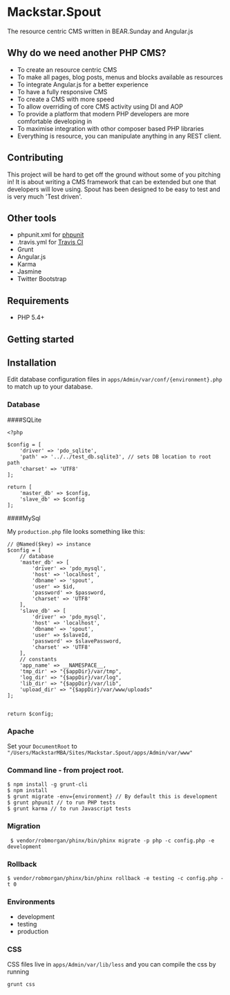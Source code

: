 Mackstar.Spout
=======
The resource centric CMS written in BEAR.Sunday and Angular.js

Why do we need another PHP CMS?
---------------------------------------------

* To create an resource centric CMS
* To make all pages, blog posts, menus and blocks available as resources
* To integrate Angular.js for a better experience
* To have a fully responsive CMS
* To create a CMS with more speed
* To allow overriding of core CMS activity using DI and AOP
* To provide a platform that modern PHP developers are more comfortable developing in
* To maximise integration with othor composer based PHP libraries
* Everything is resource, you can manipulate anything in any REST client.

Contributing
---------------------------------------------

This project will be hard to get off the ground without some of you pitching in! It is about writing a CMS framework that can be extended but one that developers will love using. Spout has been designed to be easy to test and is very much 'Test driven'. 

Other tools
---------------------------------------------

 * phpunit.xml for [phpunit](http://phpunit.de/manual/current/en/index.html)
 * .travis.yml for [Travis CI](https://travis-ci.org/)
 * Grunt
 * Angular.js
 * Karma
 * Jasmine
 * Twitter Bootstrap

Requirements
------------
 * PHP 5.4+

Getting started
---------------

## Installation

Edit database configuration files in `apps/Admin/var/conf/{environment}.php` to match up to your database.

### Database

####SQLite

```
<?php

$config = [
    'driver' => 'pdo_sqlite',
    'path' => '../../test_db.sqlite3', // sets DB location to root path
    'charset' => 'UTF8'
];

return [
    'master_db' => $config,
    'slave_db' => $config
];
```

####MySql

My `production.php` file looks something like this:

```
// @Named($key) => instance
$config = [
    // database
    'master_db' => [
        'driver' => 'pdo_mysql',
        'host' => 'localhost',
        'dbname' => 'spout',
        'user' => $id,
        'password' => $password,
        'charset' => 'UTF8'
    ],
    'slave_db' => [
        'driver' => 'pdo_mysql',
        'host' => 'localhost',
        'dbname' => 'spout',
        'user' => $slaveId,
        'password' => $slavePassword,
        'charset' => 'UTF8'
    ],
    // constants
    'app_name' => __NAMESPACE__,
    'tmp_dir' => "{$appDir}/var/tmp",
    'log_dir' => "{$appDir}/var/log",
    'lib_dir' => "{$appDir}/var/lib",
    'upload_dir' => "{$appDir}/var/www/uploads"
];


return $config;
```

### Apache

Set your `DocumentRoot` to `"/Users/MackstarMBA/Sites/Mackstar.Spout/apps/Admin/var/www"`

### Command line - from project root.

```
$ npm install -g grunt-cli
$ npm install
$ grunt migrate -env={environment} // By default this is development
$ grunt phpunit // to run PHP tests
$ grunt karma // to run Javascript tests
```



### Migration
```
 $ vendor/robmorgan/phinx/bin/phinx migrate -p php -c config.php -e development
```

### Rollback
```
$ vendor/robmorgan/phinx/bin/phinx rollback -e testing -c config.php -t 0
```

### Environments
* development
* testing
* production

### CSS
CSS files live in `apps/Admin/var/lib/less` and you can compile the css by running
```
grunt css
```
